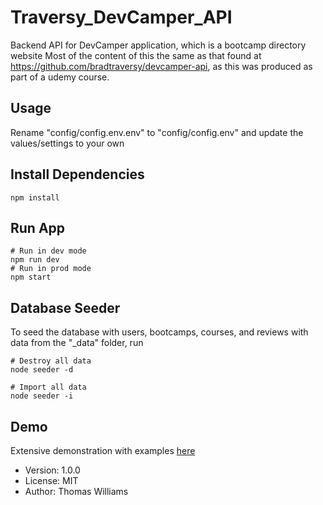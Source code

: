 # Traversy_DevCamper_API

Backend API for DevCamper application, which is a bootcamp directory website
Most of the content of this the same as that found at https://github.com/bradtraversy/devcamper-api,
as this was produced as part of a udemy course.

## Usage

Rename "config/config.env.env" to "config/config.env" and update the values/settings to your own

## Install Dependencies

```
npm install
```

## Run App

```
# Run in dev mode
npm run dev
# Run in prod mode
npm start
```

## Database Seeder

To seed the database with users, bootcamps, courses, and reviews with data from the "\_data" folder, run

```
# Destroy all data
node seeder -d

# Import all data
node seeder -i
```

## Demo

Extensive demonstration with examples [here](https://documenter.getpostman.com/view/8923145/SVtVVTzd?version=lastest)

- Version: 1.0.0
- License: MIT
- Author: Thomas Williams
